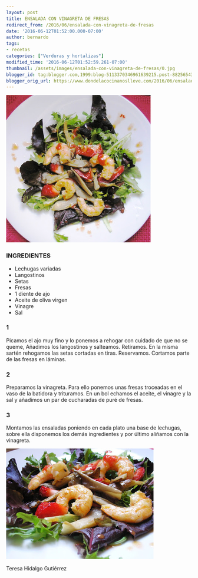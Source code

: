 ```yaml
---
layout: post
title: ENSALADA CON VINAGRETA DE FRESAS
redirect_from: /2016/06/ensalada-con-vinagreta-de-fresas
date: '2016-06-12T01:52:00.000-07:00'
author: bernardo
tags:
- recetas
categories: ["Verduras y hortalizas"]
modified_time: '2016-06-12T01:52:59.261-07:00'
thumbnail: /assets/images/ensalada-con-vinagreta-de-fresas/0.jpg
blogger_id: tag:blogger.com,1999:blog-5113370346961639215.post-8825654348242927071
blogger_orig_url: https://www.dondelacocinanoslleve.com/2016/06/ensalada-con-vinagreta-de-fresas.html
---
```


![](/assets/images/ensalada-con-vinagreta-de-fresas/0.jpg)

  
### INGREDIENTES 
* Lechugas variadas
* Langostinos
* Setas
* Fresas
* 1 diente de ajo
* Aceite de oliva virgen
* Vinagre
* Sal  

### 1

Picamos el ajo muy fino y lo ponemos a rehogar con cuidado de que no se queme, Añadimos los langostinos y salteamos. Retiramos. En la misma sartén rehogamos las setas cortadas en tiras. Reservamos. Cortamos parte de las fresas en láminas.  

### 2

Preparamos la vinagreta. Para ello ponemos unas fresas troceadas en el vaso de la batidora y trituramos. En un bol echamos el aceite, el vinagre y la sal y añadimos un par de cucharadas de puré de fresas.  

### 3

Montamos las ensaladas poniendo en cada plato una base de lechugas, sobre ella disponemos los demás ingredientes y por último aliñamos con la vinagreta.  

![](/assets/images/ensalada-con-vinagreta-de-fresas/1.jpg)

  
  
Teresa Hidalgo Gutiérrez
